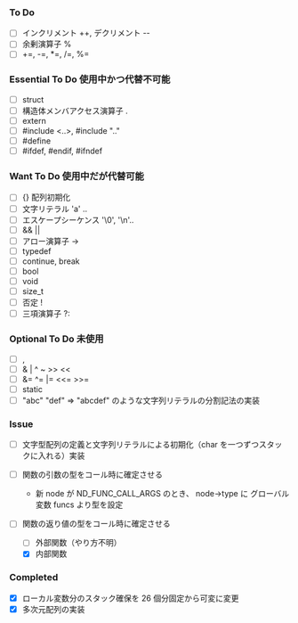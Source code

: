 ### To Do

- [ ] インクリメント ++, デクリメント --
- [ ] 余剰演算子 %
- [ ] +=, -=, \*=, /=, %=

### Essential To Do 使用中かつ代替不可能

- [ ] struct
- [ ] 構造体メンバアクセス演算子 .
- [ ] extern
- [ ] #include <..>, #include ".."
- [ ] #define
- [ ] #ifdef, #endif, #ifndef

### Want To Do 使用中だが代替可能

- [ ] {} 配列初期化
- [ ] 文字リテラル 'a' ..
- [ ] エスケープシーケンス '\0', '\n'..
- [ ] && ||
- [ ] アロー演算子 ->
- [ ] typedef
- [ ] continue, break
- [ ] bool
- [ ] void
- [ ] size_t
- [ ] 否定 !
- [ ] 三項演算子 ?:

### Optional To Do 未使用

- [ ] ,
- [ ] & | ^ ~ >> <<
- [ ] &= ^= |= <<= >>=
- [ ] static
- [ ] "abc" "def" => "abcdef" のような文字列リテラルの分割記法の実装

### Issue

- [ ] 文字型配列の定義と文字列リテラルによる初期化（char を一つずつスタックに入れる）実装
- [ ] 関数の引数の型をコール時に確定させる

  - 新 node が ND_FUNC_CALL_ARGS のとき、
    node->type に グローバル変数 funcs より型を設定

- [ ] 関数の返り値の型をコール時に確定させる
  - [ ] 外部関数（やり方不明）
  - [x] 内部関数

### Completed

- [x] ローカル変数分のスタック確保を 26 個分固定から可変に変更
- [x] 多次元配列の実装
